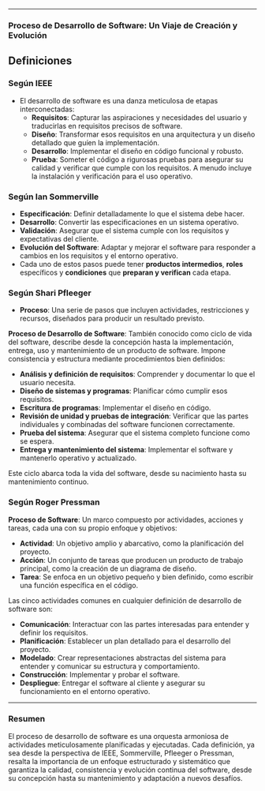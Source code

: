 
----
### Proceso de Desarrollo de Software: Un Viaje de Creación y Evolución

## Definiciones

### Según IEEE

- El desarrollo de software es una danza meticulosa de etapas interconectadas:
  - **Requisitos**: Capturar las aspiraciones y necesidades del usuario y traducirlas en requisitos precisos de software.
  - **Diseño**: Transformar esos requisitos en una arquitectura y un diseño detallado que guíen la implementación.
  - **Desarrollo**: Implementar el diseño en código funcional y robusto.
  - **Prueba**: Someter el código a rigurosas pruebas para asegurar su calidad y verificar que cumple con los requisitos. A menudo incluye la instalación y verificación para el uso operativo.

### Según Ian Sommerville

- **Especificación**: Definir detalladamente lo que el sistema debe hacer.
- **Desarrollo**: Convertir las especificaciones en un sistema operativo.
- **Validación**: Asegurar que el sistema cumple con los requisitos y expectativas del cliente.
- **Evolución del Software**: Adaptar y mejorar el software para responder a cambios en los requisitos y el entorno operativo.
- Cada uno de estos pasos puede tener **productos intermedios**, **roles** específicos y **condiciones** que **preparan y verifican** cada etapa.

### Según Shari Pfleeger

- **Proceso**: Una serie de pasos que incluyen actividades, restricciones y recursos, diseñados para producir un resultado previsto.

**Proceso de Desarrollo de Software**: También conocido como ciclo de vida del software, describe desde la concepción hasta la implementación, entrega, uso y mantenimiento de un producto de software. Impone consistencia y estructura mediante procedimientos bien definidos:
  - **Análisis y definición de requisitos**: Comprender y documentar lo que el usuario necesita.
  - **Diseño de sistemas y programas**: Planificar cómo cumplir esos requisitos.
  - **Escritura de programas**: Implementar el diseño en código.
  - **Revisión de unidad y pruebas de integración**: Verificar que las partes individuales y combinadas del software funcionen correctamente.
  - **Prueba del sistema**: Asegurar que el sistema completo funcione como se espera.
  - **Entrega y mantenimiento del sistema**: Implementar el software y mantenerlo operativo y actualizado.
  
Este ciclo abarca toda la vida del software, desde su nacimiento hasta su mantenimiento continuo.

### Según Roger Pressman

**Proceso de Software**: Un marco compuesto por actividades, acciones y tareas, cada una con su propio enfoque y objetivos:
  - **Actividad**: Un objetivo amplio y abarcativo, como la planificación del proyecto.
  - **Acción**: Un conjunto de tareas que producen un producto de trabajo principal, como la creación de un diagrama de diseño.
  - **Tarea**: Se enfoca en un objetivo pequeño y bien definido, como escribir una función específica en el código.

Las cinco actividades comunes en cualquier definición de desarrollo de software son:
  - **Comunicación**: Interactuar con las partes interesadas para entender y definir los requisitos.
  - **Planificación**: Establecer un plan detallado para el desarrollo del proyecto.
  - **Modelado**: Crear representaciones abstractas del sistema para entender y comunicar su estructura y comportamiento.
  - **Construcción**: Implementar y probar el software.
  - **Despliegue**: Entregar el software al cliente y asegurar su funcionamiento en el entorno operativo.

----

### Resumen

El proceso de desarrollo de software es una orquesta armoniosa de actividades meticulosamente planificadas y ejecutadas. Cada definición, ya sea desde la perspectiva de IEEE, Sommerville, Pfleeger o Pressman, resalta la importancia de un enfoque estructurado y sistemático que garantiza la calidad, consistencia y evolución continua del software, desde su concepción hasta su mantenimiento y adaptación a nuevos desafíos.
